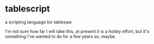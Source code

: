 # tablescript
a  scripting language for tablesaw

I'm not sure how far I will take this, at present it is a hobby effort, but it's something I've wanted to do for a few years so, maybe.

